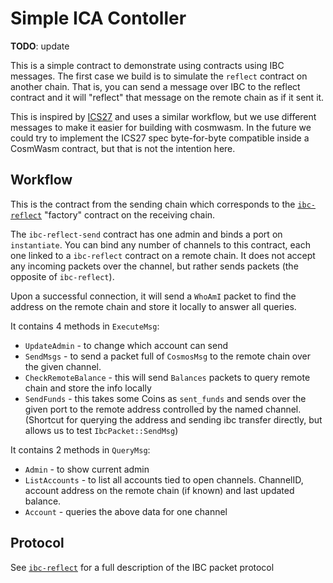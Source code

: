# Simple ICA Contoller

**TODO**: update

This is a simple contract to demonstrate using contracts using IBC messages. The
first case we build is to simulate the `reflect` contract on another chain. That
is, you can send a message over IBC to the reflect contract and it will
"reflect" that message on the remote chain as if it sent it.

This is inspired by
[ICS27](https://github.com/chainapsis/cosmos-sdk-interchain-account/tree/master/x/ibc-account/spec)
and uses a similar workflow, but we use different messages to make it easier for
building with cosmwasm. In the future we could try to implement the ICS27 spec
byte-for-byte compatible inside a CosmWasm contract, but that is not the
intention here.

## Workflow

This is the contract from the sending chain which corresponds to the
[`ibc-reflect`](../ibc-reflect) "factory" contract on the receiving chain.

The `ibc-reflect-send` contract has one admin and binds a port on `instantiate`.
You can bind any number of channels to this contract, each one linked to a
`ibc-reflect` contract on a remote chain. It does not accept any incoming
packets over the channel, but rather sends packets (the opposite of
`ibc-reflect`).

Upon a successful connection, it will send a `WhoAmI` packet to find the address
on the remote chain and store it locally to answer all queries.

It contains 4 methods in `ExecuteMsg`:

- `UpdateAdmin` - to change which account can send
- `SendMsgs` - to send a packet full of `CosmosMsg` to the remote chain over the
  given channel.
- `CheckRemoteBalance` - this will send `Balances` packets to query remote chain
  and store the info locally
- `SendFunds` - this takes some Coins as `sent_funds` and sends over the given
  port to the remote address controlled by the named channel. (Shortcut for
  querying the address and sending ibc transfer directly, but allows us to test
  `IbcPacket::SendMsg`)

It contains 2 methods in `QueryMsg`:

- `Admin` - to show current admin
- `ListAccounts` - to list all accounts tied to open channels. ChannelID,
  account address on the remote chain (if known) and last updated balance.
- `Account` - queries the above data for one channel

## Protocol

See [`ibc-reflect`](../ibc-reflect) for a full description of the IBC packet
protocol
